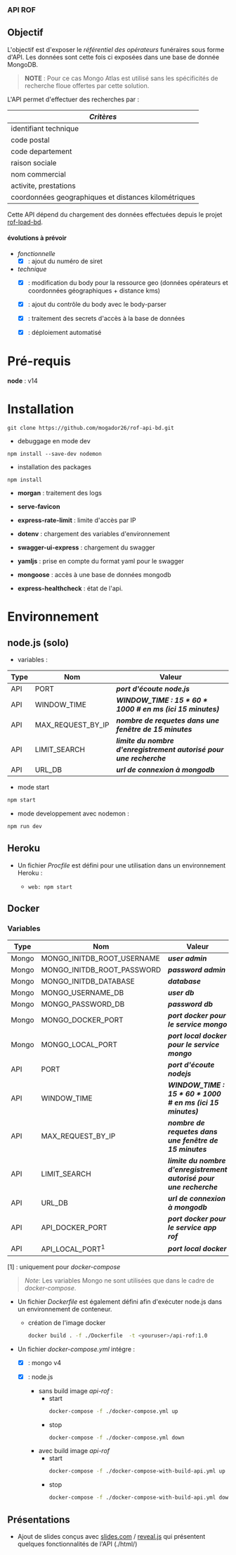 ### API ROF

  

## Objectif

  

L'objectif est d'exposer le *référentiel des opérateurs* funéraires sous forme d'API. Les données sont cette fois ci exposées dans une base de donnée MongoDB.

  
>**NOTE** : 
Pour ce cas Mongo Atlas est utilisé sans les spécificités de recherche floue offertes par cette solution.

  
L'API permet d'effectuer des recherches par :

|*Critères*|
|---|
|identifiant technique|
|code postal|
|code departement|
|raison sociale|
|nom commercial|
|activite, prestations|
|coordonnées geographiques et distances kilométriques|

  

Cette API dépend du chargement des données effectuées depuis le projet [rof-load-bd](https://github.com/mogador26/rof-load-bd.git?branch=master).

  
#### évolutions à prévoir

  - *fonctionnelle*
    - [x] : ajout du numéro de siret

  - *technique*
     - [x] : modification du body pour la ressource geo (données opérateurs et coordonnées géographiques + distance kms)
    - [x] : ajout du contrôle du body avec le body-parser
    - [x] : traitement des secrets d'accès à la base de données
    - [x] : déploiement automatisé

 

# Pré-requis

  

**node** : v14

  

# Installation

  

`git clone https://github.com/mogador26/rof-api-bd.git`

  

- debuggage en mode dev

`npm install --save-dev nodemon`

  

- installation des packages

`npm install`

  

-  **morgan** : traitement des logs

-  **serve-favicon**

-  **express-rate-limit** : limite d'accès par IP

-  **dotenv** : chargement des variables d'environnement

-  **swagger-ui-express** : chargement du swagger

-  **yamljs** : prise en compte du format yaml pour le swagger

-  **mongoose** : accès à une base de données mongodb

-  **express-healthcheck** : état de l'api.

  

# Environnement

  

## node.js (solo)


- variables :

|Type|Nom|Valeur|
|---|---|---|
|API|PORT|**_port d'écoute node.js_** |
|API|WINDOW_TIME|**_WINDOW_TIME : 15 * 60 * 1000 # en ms (ici 15 minutes)_**|
|API|MAX_REQUEST_BY_IP|**_nombre de requetes dans une fenêtre de 15 minutes_** |
|API|LIMIT_SEARCH|**_limite du nombre d'enregistrement autorisé pour une recherche_** |
|API|URL_DB|**_url de connexion à mongodb_** |

- mode start

```sh
npm start
```


- mode developpement avec nodemon :

```sh
npm run dev
```

## Heroku

- Un fichier *Procfile* est défini pour une utilisation dans un environnement Heroku :

  -  ``web: npm start``

  

## Docker

  

### Variables

  

|Type  |Nom  |Valeur  |
|--|--|--|
|Mongo|MONGO_INITDB_ROOT_USERNAME|**_user admin_** |
|Mongo|MONGO_INITDB_ROOT_PASSWORD|**_password admin_** |
|Mongo|MONGO_INITDB_DATABASE|**_database_** |
|Mongo|MONGO_USERNAME_DB|**_user db_** |
|Mongo|MONGO_PASSWORD_DB|**_password db_** |
|Mongo|MONGO_DOCKER_PORT|**_port docker pour le service mongo_** |
|Mongo|MONGO_LOCAL_PORT|**_port local docker pour le service mongo_** |
|API|PORT|**_port d'écoute nodejs_** |
|API|WINDOW_TIME|**_WINDOW_TIME : 15 * 60 * 1000 # en ms (ici 15 minutes)_**|
|API|MAX_REQUEST_BY_IP|**_nombre de requetes dans une fenêtre de 15 minutes_** |
|API|LIMIT_SEARCH|**_limite du nombre d'enregistrement autorisé pour une recherche_** |
|API|URL_DB|**_url de connexion à mongodb_** |
|API|API_DOCKER_PORT|**_port docker pour le service app rof_** |
|API|API_LOCAL_PORT<sup>1</sup>|**_port local docker_** |
  
[1] : uniquement pour *docker-compose*

> *Note*: Les variables Mongo ne sont utilisées que dans le cadre de *docker-compose*.

- Un fichier *Dockerfile* est également défini afin d'exécuter node.js dans un environnement de conteneur.

  - création de l'image docker
    ```sh
    docker build . -f ./Dockerfile  -t <youruser>/api-rof:1.0
    ```

- Un fichier *docker-compose.yml* intégre :

  - [x] : mongo v4
  - [x] : node.js

    - sans build image *api-rof* :   
      - start
          ```sh
          docker-compose -f ./docker-compose.yml up
          ```
      - stop
        ```sh
        docker-compose -f ./docker-compose.yml down
        ```    
    - avec build image *api-rof*
      - start
        ```sh
        docker-compose -f ./docker-compose-with-build-api.yml up
        ```
      - stop
        ```sh
        docker-compose -f ./docker-compose-with-build-api.yml down
        ```
 
  
  

## Présentations

- Ajout de slides conçus avec [slides.com](https://slides.com/) / [reveal.js](https://revealjs.com/) qui présentent quelques fonctionnalités de l'API (./html/)